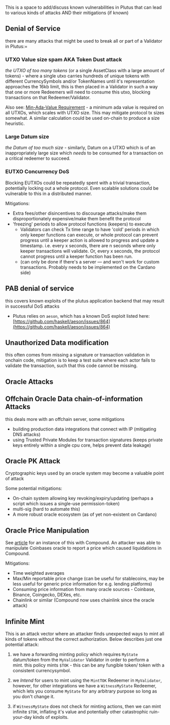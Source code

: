 This is a space to add/discuss known vulnerabilities in Plutus that can lead to various kinds of attacks AND their mitigations (if known)



## Denial of Service

there are many attacks that might be used to break all or part of a Validator in Plutus:=

### UTXO Value size spam AKA Token Dust attack

_the UTXO of too many tokens_  (or a single AssetClass with a large amount of tokens) - where a single utxo carries hundreds of unique tokens with different CurrencySymbols and/or TokenNames until it&#39;s representation approaches the 16kb limit,  this is then placed in a Validator in such a way that one or more Redeemers will need to consume this utxo,   blocking transactions on that Redeemer/Validator.

Also see: [Min-Ada-Value Requirement](https://cardano-ledger.readthedocs.io/en/latest/explanations/min-utxo.html) - a minimum ada value is required on all UTXOs, which scales with UTXO size. This may mitigate protocol tx sizes somewhat. A similar calculation could be used on-chain to produce a size heuristic.



### Large Datum size

_the Datum of too much size_ - similarly, Datum on a UTXO which is of an inappropriately large size which _needs_ to be consumed for a transaction on a critical redeemer to succeed.

### EUTXO Concurrency DoS

Blocking EUTXOs could be repeatedly spent with a trivial transaction, potentially locking out a whole protocol. Even scalable solutions could be vulnerable to this in a distributed manner.

Mitigations:

- Extra fees/other disincentives to discourage attacks/make them disproportionately expensive/make them benefit the protocol
- &#39;freezing&#39; periods to allow protocol functions (keepers) to execute
    - Validators can check Tx time range to have &#39;cold&#39; periods in which only keeper functions can execute, or whole protocol can prevent progress until a keeper action is allowed to progress and update a timestamp. i.e. every x seconds, there are n seconds where only keeper transactions will validate. Or, every x seconds, the protocol cannot progress until a keeper function has been run.
    - (can only be done if there&#39;s a server — and won&#39;t work for custom transactions. Probably needs to be implemented on the Cardano side)

## PAB denial of service

this covers known exploits of the plutus application backend that may result in successful DoS attacks

- Plutus relies on `aeson`, which has a known DoS exploit listed here: [https://github.com/haskell/aeson/issues/864](https://github.com/haskell/aeson/issues/864)  

## Unauthorized Data modification

this often comes from missing a signature or transaction validation in onchain code,    mitigation is to keep a test suite where each actor fails to validate the transaction, such that this code cannot be missing.

## Oracle Attacks

## Offchain Oracle Data chain-of-information Attacks

this deals more with an offchain server, some mitigations

- building production data integrations that connect with IP (mitigating DNS attacks)
- using Trusted Private Modules for transaction signatures (keeps private keys entirely within a single cpu core,  helps prevent data leakage)

## Oracle PK Attack

Cryptographic keys used by an oracle system may become a valuable point of attack

Some potential mitigations:

- On-chain system allowing key revoking/expiry/updating (perhaps a script which issues a single-use permission-token)
- multi-sig (hard to automate this)
- A more robust oracle ecosystem (as of yet non-existent on Cardano)

## Oracle Price Manipulation

See [article](https://decrypt.co/49657/oracle-exploit-sees-100-million-liquidated-on-compound) for an instance of this with Compound. An attacker was able to manipulate Coinbases oracle to report a price which caused liquidations in Compound.

Mitigations:

- Time weighted averages
- Max/Min reportable price change (can be useful for stablecoins, may be less useful for generic price information for e.g. lending platforms)
- Consuming price information from many oracle sources - Coinbase, Binance, Coingecko, DEXes, etc. 
- Chainlink or similar (Compound now uses chainlink since the oracle attack)

## Infinite Mint

This is an attack vector where an attacker finds unexpected ways to mint all kinds of tokens without the correct authorization. Below describes just one potential attack:

1) we have a forwarding minting policy which requires `MyState` datum/token from the `MyValidator` Validator in order to perform a mint. this policy mints `$TOK` - this can be any fungible token/ token with a consistent currencysymbol.

2) we _Intend_ for users to mint using the `MintTOK` Redeemer in `MyValidator`, however, for other integrations we have a `WitnessMyState` Redeemer, which lets you consume `MyState` for any arbitrary purpose so long as you don&#39;t change it.

3) if `WitnessMyState` does not check for minting actions, then we can mint infinite `$TOK`, inflating it&#39;s value and potentially other catastrophic ruin-your-day kinds of exploits.
